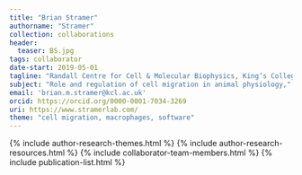 ```yaml
---
title: "Brian Stramer"
authorname: "Stramer"
collection: collaborations
header:
  teaser: BS.jpg
tags: collaborator
date-start: 2019-05-01
tagline: "Randall Centre for Cell & Molecular Biophysics, King’s College London"
subject: "Role and regulation of cell migration in animal physiology,"
email: 'brian.m.stramer@kcl.ac.uk'
orcid: https://orcid.org/0000-0001-7034-3269
uri: https://www.stramerlab.com/
theme: "cell migration, macrophages, software"
---
```

<p align= "justify">




{% include author-research-themes.html %}
{% include author-research-resources.html %}
{% include collaborator-team-members.html %}
{% include publication-list.html %}
